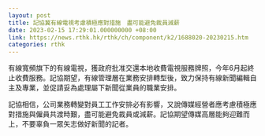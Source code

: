 ```yaml
---
layout: post
title: 記協冀有線電視考慮積極應對措施　盡可能避免裁員減薪
date: 2023-02-15 17:29:01.000000000 +08:00
link: https://news.rthk.hk/rthk/ch/component/k2/1688020-20230215.htm
categories: rthk
---
```


有線寬頻旗下的有線電視，獲政府批准交還本地收費電視服務牌照，今年6月起終止收費服務。記協期望，有線管理層在業務安排轉型後，致力保持有線新聞編輯自主及專業，並促請妥為處理屬下新聞從業員的職業安排。

記協相信，公司業務轉變對員工工作安排必有影響，又說傳媒經營者應考慮積極應對措施與僱員共渡時艱，盡可能避免裁員或減薪。記協期望傳媒高層能夠迎難而上，不要辜負一眾矢志做好新聞的記者。
